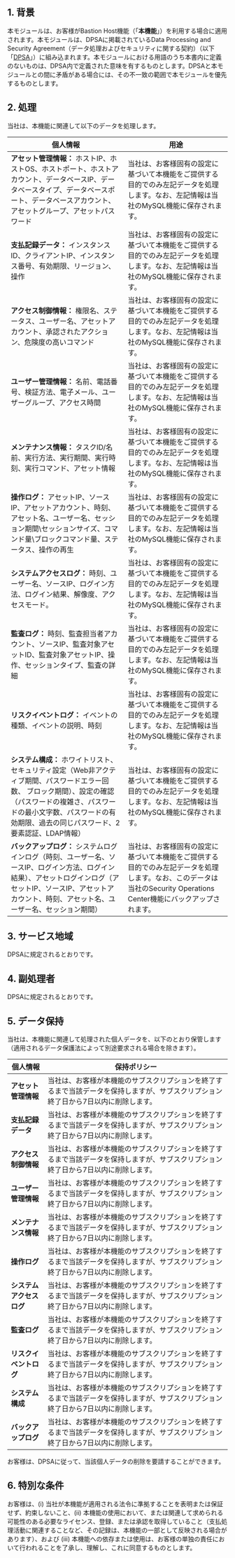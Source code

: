 ## 1\. **背景**

本モジュールは、お客様がBastion Host機能（「**本機能**」）を利用する場合に適用されます。本モジュールは、DPSAに掲載されているData Processing and Security Agreement（データ処理およびセキュリティに関する契約）（以下「[DPSA](https://intl.cloud.tencent.com/document/product/301/17347 )」）に組み込まれます。本モジュールにおける用語のうち本書内に定義のないものは、DPSA内で定義された意味を有するものとします。DPSAと本モジュールとの間に矛盾がある場合には、その不一致の範囲で本モジュールを優先するものとします。

## 2\. **処理**

当社は、本機能に関連して以下のデータを処理します。

| **個人情報**                                     | **用途**                                                      |
| ------------------------------------------------------------ | ------------------------------------------------------------ |
| **アセット管理情報：** ホストIP、ホストOS、ホストポート、ホストアカウント、データベースIP、データベースタイプ、データベースポート、データベースアカウント、アセットグループ、アセットパスワード | 当社は、お客様固有の設定に基づいて本機能をご提供する目的でのみ左記データを処理します。なお、左記情報は当社のMySQL機能に保存されます。 |
| **支払記録データ：** インスタンスID、クライアントIP、インスタンス番号、有効期限、リージョン、操作 | 当社は、お客様固有の設定に基づいて本機能をご提供する目的でのみ左記データを処理します。なお、左記情報は当社のMySQL機能に保存されます。 |
| **アクセス制御情報：** 権限名、ステータス、ユーザー名、アセットアカウント、承認されたアクション、危険度の高いコマンド | 当社は、お客様固有の設定に基づいて本機能をご提供する目的でのみ左記データを処理します。なお、左記情報は当社のMySQL機能に保存されます。 |
| **ユーザー管理情報：** 名前、電話番号、検証方法、電子メール、ユーザーグループ、アクセス時間 | 当社は、お客様固有の設定に基づいて本機能をご提供する目的でのみ左記データを処理します。なお、左記情報は当社のMySQL機能に保存されます。 |
| **メンテナンス情報：** タスクID/名前、実行方法、実行期間、実行時刻、実行コマンド、アセット情報 | 当社は、お客様固有の設定に基づいて本機能をご提供する目的でのみ左記データを処理します。なお、左記情報は当社のMySQL機能に保存されます。 |
| **操作ログ：** アセットIP、ソースIP、アセットアカウント、時刻、アセット名、ユーザー名、セッション期間\セッションサイズ、コマンド量\ブロックコマンド量、ステータス、操作の再生 | 当社は、お客様固有の設定に基づいて本機能をご提供する目的でのみ左記データを処理します。なお、左記情報は当社のMySQL機能に保存されます。 |
| **システムアクセスログ：** 時刻、ユーザー名、ソースIP、ログイン方法、ログイン結果、解像度、アクセスモード。 | 当社は、お客様固有の設定に基づいて本機能をご提供する目的でのみ左記データを処理します。なお、左記情報は当社のMySQL機能に保存されます。 |
| **監査ログ：** 時刻、監査担当者アカウント、ソースIP、監査対象アセットID、監査対象アセットIP、操作、セッションタイプ、監査の詳細 | 当社は、お客様固有の設定に基づいて本機能をご提供する目的でのみ左記データを処理します。なお、左記情報は当社のMySQL機能に保存されます。 |
| **リスクイベントログ：** イベントの種類、イベントの説明、時刻    | 当社は、お客様固有の設定に基づいて本機能をご提供する目的でのみ左記データを処理します。なお、左記情報は当社のMySQL機能に保存されます。 |
| **システム構成：** ホワイトリスト、セキュリティ設定（Web非アクティブ期間、パスワードエラー回数、 ブロック期間）、設定の確認（パスワードの複雑さ、パスワードの最小文字数、パスワードの有効期限、過去の同じパスワード、2要素認証、LDAP情報） | 当社は、お客様固有の設定に基づいて本機能をご提供する目的でのみ左記データを処理します。なお、左記情報は当社のMySQL機能に保存されます。 |
| **バックアップログ：** システムログインログ（時刻、ユーザー名、ソースIP、ログイン方法、ログイン結果）、アセットログインログ（アセットIP、ソースIP、アセットアカウント、時刻、アセット名、ユーザー名、セッション期間） | 当社は、お客様固有の設定に基づいて本機能をご提供する目的でのみ左記データを処理します。なお、このデータは当社のSecurity Operations Center機能にバックアップされます。 |

## 3\. **サービス地域**

DPSAに規定されるとおりです。

## 4\. **副処理者**

DPSAに規定されるとおりです。

## 5\. **データ保持**

当社は、本機能に関連して処理された個人データを、以下のとおり保管します（適用されるデータ保護法によって別途要求される場合を除きます）。

| **個人情報**         | **保持ポリシー**                                         |
| -------------------------------- | ------------------------------------------------------------ |
| **アセット管理情報** | 当社は、お客様が本機能のサブスクリプションを終了するまで当該データを保持しますが、サブスクリプション終了日から7日以内に削除します。 |
| **支払記録データ**         | 当社は、お客様が本機能のサブスクリプションを終了するまで当該データを保持しますが、サブスクリプション終了日から7日以内に削除します。 |
| **アクセス制御情報**   | 当社は、お客様が本機能のサブスクリプションを終了するまで当該データを保持しますが、サブスクリプション終了日から7日以内に削除します。 |
| **ユーザー管理情報**  | 当社は、お客様が本機能のサブスクリプションを終了するまで当該データを保持しますが、サブスクリプション終了日から7日以内に削除します。 |
| **メンテナンス情報**      | 当社は、お客様が本機能のサブスクリプションを終了するまで当該データを保持しますが、サブスクリプション終了日から7日以内に削除します。 |
| **操作ログ**                | 当社は、お客様が本機能のサブスクリプションを終了するまで当該データを保持しますが、サブスクリプション終了日から7日以内に削除します。 |
| **システムアクセスログ**            | 当社は、お客様が本機能のサブスクリプションを終了するまで当該データを保持しますが、サブスクリプション終了日から7日以内に削除します。 |
| **監査ログ**                    | 当社は、お客様が本機能のサブスクリプションを終了するまで当該データを保持しますが、サブスクリプション終了日から7日以内に削除します。 |
| **リスクイベントログ**               | 当社は、お客様が本機能のサブスクリプションを終了するまで当該データを保持しますが、サブスクリプション終了日から7日以内に削除します。 |
| **システム構成**         | 当社は、お客様が本機能のサブスクリプションを終了するまで当該データを保持しますが、サブスクリプション終了日から7日以内に削除します。 |
| **バックアップログ**                   | 当社は、お客様が本機能のサブスクリプションを終了するまで当該データを保持しますが、サブスクリプション終了日から7日以内に削除します。 |

お客様は、DPSAに従って、当該個人データの削除を要請することができます。

## 6\. **特別な条件**

お客様は、(i) 当社が本機能が適用される法令に準拠することを表明または保証せず、約束しないこと、(ii) 本機能の使用において、または関連して求められる可能性のある必要なライセンス、登録、または承認を取得していること（支払処理活動に関連することなど、その記録は、本機能の一部として反映される場合があります）、および (iii) 本機能への依存または使用は、お客様の単独の責任において行われることを了承し、理解し、これに同意するものとします。